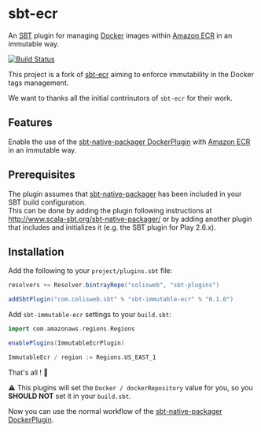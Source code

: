 # sbt-ecr

An [SBT](http://www.scala-sbt.org/) plugin for managing [Docker](http://docker.io) images within [Amazon ECR](https://aws.amazon.com/ecr/) in an immutable way.

[![Build Status](https://travis-ci.org/Colisweb/sbt-immutable-ecr.svg?branch=master)](https://travis-ci.org/Colisweb/sbt-immutable-ecr)

This project is a fork of [sbt-ecr](https://github.com/sbilinski/sbt-ecr) aiming to enforce immutability in the Docker tags management.

We want to thanks all the initial contrinutors of `sbt-ecr` for their work.

## Features

Enable the use of the [sbt-native-packager DockerPlugin](https://www.scala-sbt.org/sbt-native-packager/formats/docker.html) with [Amazon ECR](https://aws.amazon.com/ecr/) in an immutable way.

Prerequisites
-------------

The plugin assumes that [sbt-native-packager](https://github.com/sbt/sbt-native-packager) has been included in your SBT build configuration.    
This can be done by adding the plugin following instructions at http://www.scala-sbt.org/sbt-native-packager/ or by adding
another plugin that includes and initializes it (e.g. the SBT plugin for Play 2.6.x).

## Installation

Add the following to your `project/plugins.sbt` file:

```scala
resolvers += Resolver.bintrayRepo("colisweb", "sbt-plugins")

addSbtPlugin("com.colisweb.sbt" % "sbt-immutable-ecr" % "0.1.0")
```

Add `sbt-immutable-ecr` settings to your `build.sbt`:   

```scala
import com.amazonaws.regions.Regions

enablePlugins(ImmutableEcrPlugin)

ImmutableEcr / region := Regions.US_EAST_1
```

That's all ! :tada:

:warning: This plugins will set the `Docker / dockerRepository` value for you, so you **SHOULD NOT** set it in your `build.sbt`.

Now you can use the normal workflow of the [sbt-native-packager DockerPlugin](https://www.scala-sbt.org/sbt-native-packager/formats/docker.html).